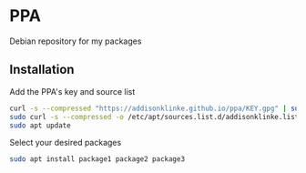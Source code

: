 # PPA

Debian repository for my packages

## Installation

Add the PPA's key and source list

```bash
curl -s --compressed "https://addisonklinke.github.io/ppa/KEY.gpg" | sudo apt-key add -
sudo curl -s --compressed -o /etc/apt/sources.list.d/addisonklinke.list "https://addisonklinke.github.io/ppa/addisonklinke.list"
sudo apt update
```

Select your desired packages

```bash
sudo apt install package1 package2 package3
```
